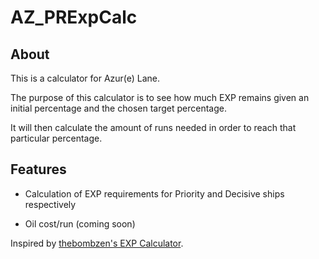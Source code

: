 # AZ_PRExpCalc

## About

This is a calculator for Azur(e) Lane.

The purpose of this calculator is to see how much EXP remains given an initial percentage and the chosen target percentage.

It will then calculate the amount of runs needed in order to reach that particular percentage.

## Features

- Calculation of EXP requirements for Priority and Decisive ships respectively

- Oil cost/run (coming soon)

Inspired by [thebombzen's EXP Calculator](https://thebombzen.moe/azur-lane/experience/).
